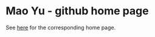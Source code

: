 Mao Yu - github home page
=========================

See [here](http://maoserr.github.io/) for the corresponding home page.

